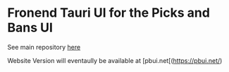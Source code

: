 # Fronend Tauri UI for the Picks and Bans UI

See main repository [here](https://github.com/Heggol/PBUI)

Website Version will eventaully be available at [pbui.net[(https://pbui.net/)
